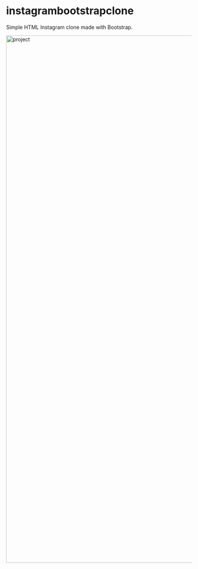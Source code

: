 # instagrambootstrapclone
Simple HTML Instagram clone made with Bootstrap.


<img width="1431" alt="project" src="https://user-images.githubusercontent.com/73403359/140561130-28d196a9-0a36-4705-96ba-14da0b187224.png">
